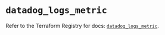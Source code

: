 # `datadog_logs_metric`

Refer to the Terraform Registry for docs: [`datadog_logs_metric`](https://registry.terraform.io/providers/datadog/datadog/3.78.0/docs/resources/logs_metric).
